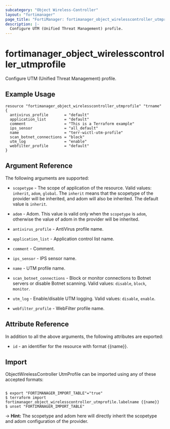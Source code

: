 ```yaml
---
subcategory: "Object Wireless-Controller"
layout: "fortimanager"
page_title: "FortiManager: fortimanager_object_wirelesscontroller_utmprofile"
description: |-
  Configure UTM (Unified Threat Management) profile.
---
```


# fortimanager_object_wirelesscontroller_utmprofile
Configure UTM (Unified Threat Management) profile.

## Example Usage

```hcl
resource "fortimanager_object_wirelesscontroller_utmprofile" "trname" {
  antivirus_profile       = "default"
  application_list        = "default"
  comment                 = "This is a Terraform example"
  ips_sensor              = "all_default"
  name                    = "terr-wictl-utm-profile"
  scan_botnet_connections = "block"
  utm_log                 = "enable"
  webfilter_profile       = "default"
}
```

## Argument Reference


The following arguments are supported:

* `scopetype` - The scope of application of the resource. Valid values: `inherit`, `adom`, `global`. The `inherit` means that the scopetype of the provider will be inherited, and adom will also be inherited. The default value is `inherit`.
* `adom` - Adom. This value is valid only when the `scopetype` is `adom`, otherwise the value of adom in the provider will be inherited.

* `antivirus_profile` - AntiVirus profile name.
* `application_list` - Application control list name.
* `comment` - Comment.
* `ips_sensor` - IPS sensor name.
* `name` - UTM profile name.
* `scan_botnet_connections` - Block or monitor connections to Botnet servers or disable Botnet scanning. Valid values: `disable`, `block`, `monitor`.

* `utm_log` - Enable/disable UTM logging. Valid values: `disable`, `enable`.

* `webfilter_profile` - WebFilter profile name.


## Attribute Reference

In addition to all the above arguments, the following attributes are exported:
* `id` - an identifier for the resource with format {{name}}.

## Import

ObjectWirelessController UtmProfile can be imported using any of these accepted formats:
```

$ export "FORTIMANAGER_IMPORT_TABLE"="true"
$ terraform import fortimanager_object_wirelesscontroller_utmprofile.labelname {{name}}
$ unset "FORTIMANAGER_IMPORT_TABLE"
```
-> **Hint:** The scopetype and adom here will directly inherit the scopetype and adom configuration of the provider.
